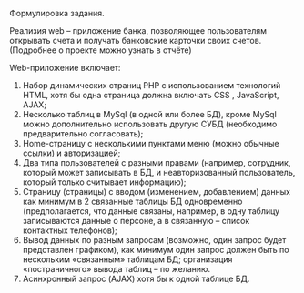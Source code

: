 
Формулировка задания.

Реализия web – приложение банка, позволяющее пользователям открывать счета и получать банковские карточки своих счетов.
(Подробнее о проекте можно узнать в отчёте) 

Web-приложение включает:
1.	Набор динамических страниц PHP с использованием технологий HTML, хотя бы одна страница должна включать CSS , JavaScript, AJAX; 
2.	Несколько таблиц в MySql (в одной или более БД), кроме MySql можно дополнительно использовать другую СУБД (необходимо предварительно согласовать); 
3.	Home-страницу с несколькими пунктами меню (можно обычные ссылки) и авторизацией; 
4.	Два типа пользователей с разными правами (например, сотрудник, который может записывать в БД, и неавторизованный пользователь, который только считывает информацию); 
5.	Страницу (страницы) с вводом (изменением, добавлением) данных как минимум в 2 связанные таблицы БД одновременно (предполагается, что данные связаны, например, в одну таблицу записываются данные о персоне, а в связанную – список контактных телефонов); 
6.	Вывод данных по разным запросам (возможно, один запрос будет представлен графиком), как минимум один запрос должен быть по нескольким «связанным» таблицам БД; организация «постраничного» вывода таблиц – по желанию. 
7.	Асинхронный запрос (AJAX) хотя бы к одной таблице БД.

